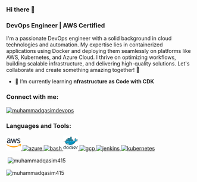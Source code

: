 <h3>Hi there 👋<h3>
<h3 align="left">DevOps Engineer | AWS Certified </h3>
<p align="left">I'm a passionate DevOps engineer with a solid background in cloud technologies and automation. My expertise lies in containerized applications using Docker and deploying them seamlessly on platforms like AWS, Kubernetes, and Azure Cloud. I thrive on optimizing workflows, building scalable infrastructure, and delivering high-quality solutions. Let's collaborate and create something amazing together! 🚀</p>

- 🌱 I’m currently learning **nfrastructure as Code with CDK**

<h3 align="left">Connect with me:</h3>
<p align="left">
<a href="https://linkedin.com/in/muhammadqasimdevops" target="blank"><img align="center" src="https://raw.githubusercontent.com/rahuldkjain/github-profile-readme-generator/master/src/images/icons/Social/linked-in-alt.svg" alt="muhammadqasimdevops" height="30" width="40" /></a>
</p>
<h3 align="left">Languages and Tools:</h3>
<p align="left"> <a href="https://aws.amazon.com" target="_blank" rel="noreferrer"> <img src="https://raw.githubusercontent.com/devicons/devicon/master/icons/amazonwebservices/amazonwebservices-original-wordmark.svg" alt="aws" width="40" height="40"/> </a> <a href="https://azure.microsoft.com/en-in/" target="_blank" rel="noreferrer"> <img src="https://www.vectorlogo.zone/logos/microsoft_azure/microsoft_azure-icon.svg" alt="azure" width="40" height="40"/> </a> <a href="https://www.gnu.org/software/bash/" target="_blank" rel="noreferrer"> <img src="https://www.vectorlogo.zone/logos/gnu_bash/gnu_bash-icon.svg" alt="bash" width="40" height="40"/> </a> <a href="https://www.docker.com/" target="_blank" rel="noreferrer"> <img src="https://raw.githubusercontent.com/devicons/devicon/master/icons/docker/docker-original-wordmark.svg" alt="docker" width="40" height="40"/> </a> <a href="https://cloud.google.com" target="_blank" rel="noreferrer"> <img src="https://www.vectorlogo.zone/logos/google_cloud/google_cloud-icon.svg" alt="gcp" width="40" height="40"/> </a> <a href="https://www.jenkins.io" target="_blank" rel="noreferrer"> <img src="https://www.vectorlogo.zone/logos/jenkins/jenkins-icon.svg" alt="jenkins" width="40" height="40"/> </a> <a href="https://kubernetes.io" target="_blank" rel="noreferrer"> <img src="https://www.vectorlogo.zone/logos/kubernetes/kubernetes-icon.svg" alt="kubernetes" width="40" height="40"/> </a> </p>

<p>&nbsp;<img align="center" src="https://github-readme-stats.vercel.app/api?username=muhammadqasim415&show_icons=true&locale=en" alt="muhammadqasim415" /></p>

<p><img align="center" src="https://github-readme-streak-stats.herokuapp.com/?user=muhammadqasim415&" alt="muhammadqasim415" /></p>
